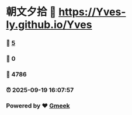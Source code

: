 # 朝文夕拾 :link: https://Yves-ly.github.io/Yves 
### :page_facing_up: [5](https://Yves-ly.github.io/Yves/tag.html) 
### :speech_balloon: 0 
### :hibiscus: 4786 
### :alarm_clock: 2025-09-19 16:07:57 
### Powered by :heart: [Gmeek](https://github.com/Meekdai/Gmeek)
